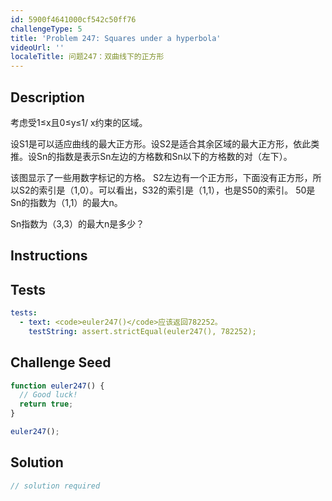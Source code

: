 ```yaml
---
id: 5900f4641000cf542c50ff76
challengeType: 5
title: 'Problem 247: Squares under a hyperbola'
videoUrl: ''
localeTitle: 问题247：双曲线下的正方形
---
```


## Description
<section id="description">考虑受1≤x且0≤y≤1/ x约束的区域。 <p>设S1是可以适应曲线的最大正方形。设S2是适合其余区域的最大正方形，依此类推。设Sn的指数是表示Sn左边的方格数和Sn以下的方格数的对（左下）。 </p><p>该图显示了一些用数字标记的方格。 S2左边有一个正方形，下面没有正方形，所以S2的索引是（1,0）。可以看出，S32的索引是（1,1），也是S50的索引。 50是Sn的指数为（1,1）的最大n。 </p><p> Sn指数为（3,3）的最大n是多少？ </p></section>

## Instructions
<section id="instructions">
</section>

## Tests
<section id='tests'>

```yml
tests:
  - text: <code>euler247()</code>应该返回782252。
    testString: assert.strictEqual(euler247(), 782252);

```

</section>

## Challenge Seed
<section id='challengeSeed'>

<div id='js-seed'>

```js
function euler247() {
  // Good luck!
  return true;
}

euler247();

```

</div>



</section>

## Solution
<section id='solution'>

```js
// solution required
```
</section>
